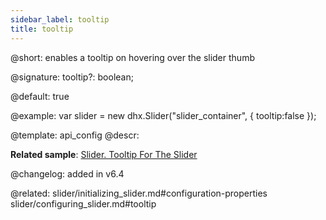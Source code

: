 ```yaml
---
sidebar_label: tooltip
title: tooltip
---          
```


@short: enables a tooltip on hovering over the slider thumb

@signature: tooltip?: boolean;

@default: true

@example: 
var slider = new dhx.Slider("slider_container", { 
    tooltip:false
});


@template:	api_config
@descr: 



**Related sample**: [Slider. Tooltip For The Slider](https://snippet.dhtmlx.com/sxh66mnu)

@changelog: added in v6.4

@related: slider/initializing_slider.md#configuration-properties
slider/configuring_slider.md#tooltip